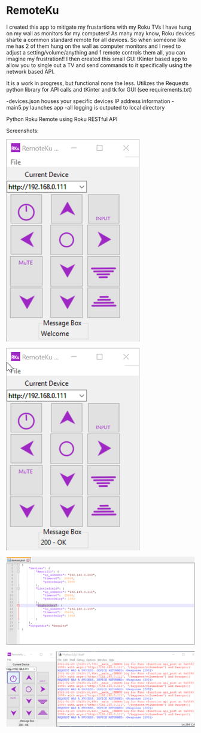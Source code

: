 # RemoteKu
I created this app to mitigate my frustartions with my Roku TVs I have hung on my wall as monitors for my computers!
As many may know, Roku devices sharte a common standard remote for all devices. So when someone like me has 2 of them
hung on the wall as computer monitors and I need to adjust a setting/volume/anything and 1 remote controls them all,
you can imagine my frustration!! I then created this small GUI tKinter based app to allow you to single out a TV and send
commands to it specifically using the network based API. 

It is a work in progress, but functional none the less.
Utilizes the Requests python library for API calls and tKinter and tk for GUI (see requirements.txt)

-devices.json houses your specific devices IP address information
-main5.py launches app
-all logging is outputed to local directory


Python Roku Remote using Roku RESTful API

Screenshots:


![](remoteku/images/rk_ss1.png)

![](remoteku/images/rk_ss2.png)

![](remoteku/images/rk_ss3.png)

![](remoteku/images/rk_ss4.png)